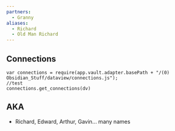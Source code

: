 ```yaml
---
partners:
  - Granny
aliases:
  - Richard
  - Old Man Richard
---
```

## Connections

```dataviewjs
var connections = require(app.vault.adapter.basePath + "/(0) Obsidian_Stuff/dataview/connections.js");
//test
connections.get_connections(dv)
```

## AKA
- Richard, Edward, Arthur, Gavin... many names
